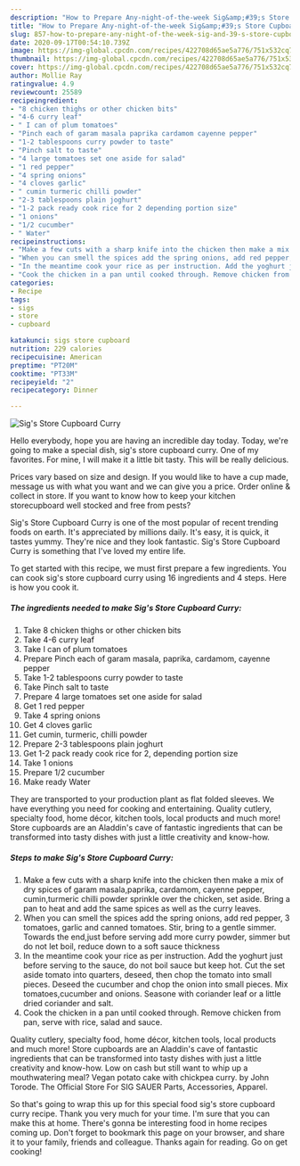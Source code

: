 ```yaml
---
description: "How to Prepare Any-night-of-the-week Sig&amp;#39;s Store Cupboard Curry"
title: "How to Prepare Any-night-of-the-week Sig&amp;#39;s Store Cupboard Curry"
slug: 857-how-to-prepare-any-night-of-the-week-sig-and-39-s-store-cupboard-curry
date: 2020-09-17T00:54:10.739Z
image: https://img-global.cpcdn.com/recipes/422708d65ae5a776/751x532cq70/sigs-store-cupboard-curry-recipe-main-photo.jpg
thumbnail: https://img-global.cpcdn.com/recipes/422708d65ae5a776/751x532cq70/sigs-store-cupboard-curry-recipe-main-photo.jpg
cover: https://img-global.cpcdn.com/recipes/422708d65ae5a776/751x532cq70/sigs-store-cupboard-curry-recipe-main-photo.jpg
author: Mollie Ray
ratingvalue: 4.9
reviewcount: 25589
recipeingredient:
- "8 chicken thighs or other chicken bits"
- "4-6 curry leaf"
- " I can of plum tomatoes"
- "Pinch each of garam masala paprika cardamom cayenne pepper"
- "1-2 tablespoons curry powder to taste"
- "Pinch salt to taste"
- "4 large tomatoes set one aside for salad"
- "1 red pepper"
- "4 spring onions"
- "4 cloves garlic"
- " cumin turmeric chilli powder"
- "2-3 tablespoons plain joghurt"
- "1-2 pack ready cook rice for 2 depending portion size"
- "1 onions"
- "1/2 cucumber"
- " Water"
recipeinstructions:
- "Make a few cuts with a sharp knife into the chicken then make a mix of dry spices of garam masala,paprika, cardamom, cayenne pepper, cumin,turmeric chilli powder sprinkle over the chicken, set aside. Bring a pan to heat and add the same spices as well as the curry leaves."
- "When you can smell the spices add the spring onions, add red pepper, 3 tomatoes, garlic and canned tomatoes. Stir, bring to a gentle simmer. Towards the end,just before serving add more curry powder, simmer but do not let boil, reduce down to a soft sauce thickness"
- "In the meantime cook your rice as per instruction. Add the yoghurt just before serving to the sauce, do not boil sauce but keep hot. Cut the set aside tomato into quarters, deseed, then chop the tomato into small pieces. Deseed the cucumber and chop the onion into small pieces. Mix tomatoes,cucumber and onions. Seasone with coriander leaf or a little dried coriander and salt."
- "Cook the chicken in a pan until cooked through. Remove chicken from pan, serve with rice, salad and sauce."
categories:
- Recipe
tags:
- sigs
- store
- cupboard

katakunci: sigs store cupboard 
nutrition: 229 calories
recipecuisine: American
preptime: "PT20M"
cooktime: "PT33M"
recipeyield: "2"
recipecategory: Dinner

---
```



![Sig&#39;s Store Cupboard Curry](https://img-global.cpcdn.com/recipes/422708d65ae5a776/751x532cq70/sigs-store-cupboard-curry-recipe-main-photo.jpg)

Hello everybody, hope you are having an incredible day today. Today, we're going to make a special dish, sig&#39;s store cupboard curry. One of my favorites. For mine, I will make it a little bit tasty. This will be really delicious.

Prices vary based on size and design. If you would like to have a cup made, message us with what you want and we can give you a price. Order online &amp; collect in store. If you want to know how to keep your kitchen storecupboard well stocked and free from pests?

Sig&#39;s Store Cupboard Curry is one of the most popular of recent trending foods on earth. It's appreciated by millions daily. It's easy, it is quick, it tastes yummy. They're nice and they look fantastic. Sig&#39;s Store Cupboard Curry is something that I've loved my entire life.


To get started with this recipe, we must first prepare a few ingredients. You can cook sig&#39;s store cupboard curry using 16 ingredients and 4 steps. Here is how you cook it.

<!--inarticleads1-->

##### The ingredients needed to make Sig&#39;s Store Cupboard Curry:

1. Take 8 chicken thighs or other chicken bits
1. Take 4-6 curry leaf
1. Take  I can of plum tomatoes
1. Prepare Pinch each of garam masala, paprika, cardamom, cayenne pepper
1. Take 1-2 tablespoons curry powder to taste
1. Take Pinch salt to taste
1. Prepare 4 large tomatoes set one aside for salad
1. Get 1 red pepper
1. Take 4 spring onions
1. Get 4 cloves garlic
1. Get  cumin, turmeric, chilli powder
1. Prepare 2-3 tablespoons plain joghurt
1. Get 1-2 pack ready cook rice for 2, depending portion size
1. Take 1 onions
1. Prepare 1/2 cucumber
1. Make ready  Water


They are transported to your production plant as flat folded sleeves. We have everything you need for cooking and entertaining. Quality cutlery, specialty food, home décor, kitchen tools, local products and much more! Store cupboards are an Aladdin&#39;s cave of fantastic ingredients that can be transformed into tasty dishes with just a little creativity and know-how. 

<!--inarticleads2-->

##### Steps to make Sig&#39;s Store Cupboard Curry:

1. Make a few cuts with a sharp knife into the chicken then make a mix of dry spices of garam masala,paprika, cardamom, cayenne pepper, cumin,turmeric chilli powder sprinkle over the chicken, set aside. Bring a pan to heat and add the same spices as well as the curry leaves.
1. When you can smell the spices add the spring onions, add red pepper, 3 tomatoes, garlic and canned tomatoes. Stir, bring to a gentle simmer. Towards the end,just before serving add more curry powder, simmer but do not let boil, reduce down to a soft sauce thickness
1. In the meantime cook your rice as per instruction. Add the yoghurt just before serving to the sauce, do not boil sauce but keep hot. Cut the set aside tomato into quarters, deseed, then chop the tomato into small pieces. Deseed the cucumber and chop the onion into small pieces. Mix tomatoes,cucumber and onions. Seasone with coriander leaf or a little dried coriander and salt.
1. Cook the chicken in a pan until cooked through. Remove chicken from pan, serve with rice, salad and sauce.


Quality cutlery, specialty food, home décor, kitchen tools, local products and much more! Store cupboards are an Aladdin&#39;s cave of fantastic ingredients that can be transformed into tasty dishes with just a little creativity and know-how. Low on cash but still want to whip up a mouthwatering meal? Vegan potato cake with chickpea curry. by John Torode. The Official Store For SIG SAUER Parts, Accessories, Apparel. 

So that's going to wrap this up for this special food sig&#39;s store cupboard curry recipe. Thank you very much for your time. I'm sure that you can make this at home. There's gonna be interesting food in home recipes coming up. Don't forget to bookmark this page on your browser, and share it to your family, friends and colleague. Thanks again for reading. Go on get cooking!
